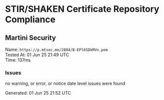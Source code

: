 # STIR/SHAKEN Certificate Repository Compliance

## Martini Security

Name: `https://p.mtsec.me/2884/B-EPl6SDkMVn.pem`\
Tested At: 01 Jun 25 21:49 UTC\
Time: 137ms

### Issues

no warning, or error, or notice date level issues were found

Generated: 01 Jun 25 21:52 UTC